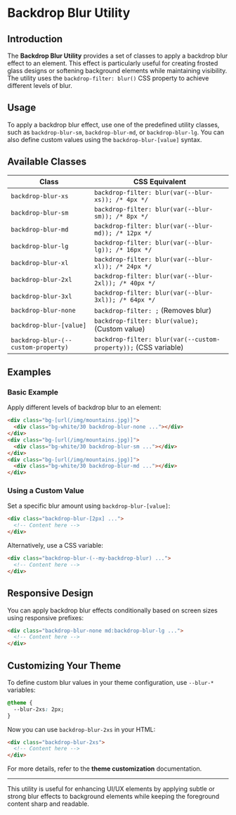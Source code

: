 # Backdrop Blur Utility

## Introduction
The **Backdrop Blur Utility** provides a set of classes to apply a backdrop blur effect to an element. This effect is particularly useful for creating frosted glass designs or softening background elements while maintaining visibility. The utility uses the `backdrop-filter: blur()` CSS property to achieve different levels of blur.

## Usage
To apply a backdrop blur effect, use one of the predefined utility classes, such as `backdrop-blur-sm`, `backdrop-blur-md`, or `backdrop-blur-lg`. You can also define custom values using the `backdrop-blur-[value]` syntax.

## Available Classes

| Class                   | CSS Equivalent                         |
|-------------------------|---------------------------------------|
| `backdrop-blur-xs`     | `backdrop-filter: blur(var(--blur-xs)); /* 4px */`  |
| `backdrop-blur-sm`     | `backdrop-filter: blur(var(--blur-sm)); /* 8px */`  |
| `backdrop-blur-md`     | `backdrop-filter: blur(var(--blur-md)); /* 12px */` |
| `backdrop-blur-lg`     | `backdrop-filter: blur(var(--blur-lg)); /* 16px */` |
| `backdrop-blur-xl`     | `backdrop-filter: blur(var(--blur-xl)); /* 24px */` |
| `backdrop-blur-2xl`    | `backdrop-filter: blur(var(--blur-2xl)); /* 40px */` |
| `backdrop-blur-3xl`    | `backdrop-filter: blur(var(--blur-3xl)); /* 64px */` |
| `backdrop-blur-none`   | `backdrop-filter: ;` (Removes blur) |
| `backdrop-blur-[value]` | `backdrop-filter: blur(value);` (Custom value) |
| `backdrop-blur-(--custom-property)` | `backdrop-filter: blur(var(--custom-property));` (CSS variable) |

## Examples

### Basic Example
Apply different levels of backdrop blur to an element:

```html
<div class="bg-[url(/img/mountains.jpg)]">
  <div class="bg-white/30 backdrop-blur-none ..."></div>
</div>
<div class="bg-[url(/img/mountains.jpg)]">
  <div class="bg-white/30 backdrop-blur-sm ..."></div>
</div>
<div class="bg-[url(/img/mountains.jpg)]">
  <div class="bg-white/30 backdrop-blur-md ..."></div>
</div>
```

### Using a Custom Value
Set a specific blur amount using `backdrop-blur-[value]`:

```html
<div class="backdrop-blur-[2px] ...">
  <!-- Content here -->
</div>
```

Alternatively, use a CSS variable:

```html
<div class="backdrop-blur-(--my-backdrop-blur) ...">
  <!-- Content here -->
</div>
```

## Responsive Design
You can apply backdrop blur effects conditionally based on screen sizes using responsive prefixes:

```html
<div class="backdrop-blur-none md:backdrop-blur-lg ...">
  <!-- Content here -->
</div>
```

## Customizing Your Theme
To define custom blur values in your theme configuration, use `--blur-*` variables:

```css
@theme {
  --blur-2xs: 2px;
}
```

Now you can use `backdrop-blur-2xs` in your HTML:

```html
<div class="backdrop-blur-2xs">
  <!-- Content here -->
</div>
```

For more details, refer to the **theme customization** documentation.

---
This utility is useful for enhancing UI/UX elements by applying subtle or strong blur effects to background elements while keeping the foreground content sharp and readable.

